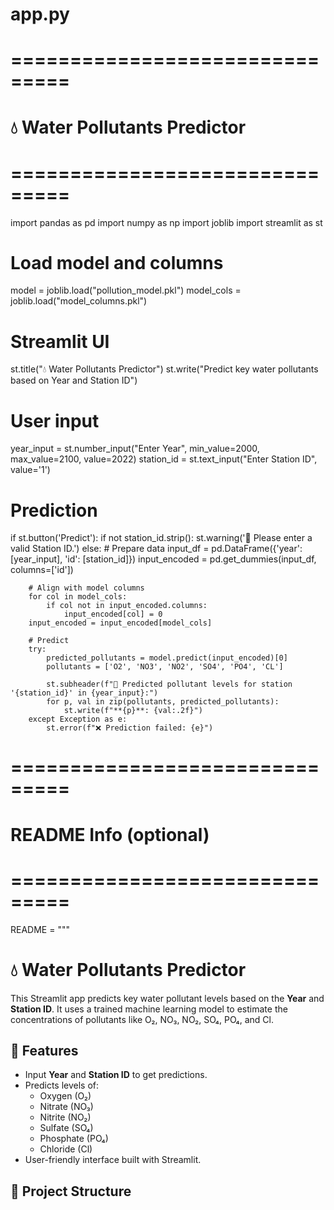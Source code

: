 # app.py

# ===============================
# 💧 Water Pollutants Predictor
# ===============================

import pandas as pd
import numpy as np
import joblib
import streamlit as st

# Load model and columns
model = joblib.load("pollution_model.pkl")
model_cols = joblib.load("model_columns.pkl")

# Streamlit UI
st.title("💧 Water Pollutants Predictor")
st.write("Predict key water pollutants based on Year and Station ID")

# User input
year_input = st.number_input("Enter Year", min_value=2000, max_value=2100, value=2022)
station_id = st.text_input("Enter Station ID", value='1')

# Prediction
if st.button('Predict'):
    if not station_id.strip():
        st.warning('🚨 Please enter a valid Station ID.')
    else:
        # Prepare data
        input_df = pd.DataFrame({'year': [year_input], 'id': [station_id]})
        input_encoded = pd.get_dummies(input_df, columns=['id'])

        # Align with model columns
        for col in model_cols:
            if col not in input_encoded.columns:
                input_encoded[col] = 0
        input_encoded = input_encoded[model_cols]

        # Predict
        try:
            predicted_pollutants = model.predict(input_encoded)[0]
            pollutants = ['O2', 'NO3', 'NO2', 'SO4', 'PO4', 'CL']

            st.subheader(f"🔬 Predicted pollutant levels for station '{station_id}' in {year_input}:")
            for p, val in zip(pollutants, predicted_pollutants):
                st.write(f"**{p}**: {val:.2f}")
        except Exception as e:
            st.error(f"❌ Prediction failed: {e}")

# ===============================
# README Info (optional)
# ===============================

README = """
# 💧 Water Pollutants Predictor

This Streamlit app predicts key water pollutant levels based on the **Year** and **Station ID**. It uses a trained machine learning model to estimate the concentrations of pollutants like O₂, NO₃, NO₂, SO₄, PO₄, and Cl.

## 🚀 Features

- Input **Year** and **Station ID** to get predictions.
- Predicts levels of:
  - Oxygen (O₂)
  - Nitrate (NO₃)
  - Nitrite (NO₂)
  - Sulfate (SO₄)
  - Phosphate (PO₄)
  - Chloride (Cl)
- User-friendly interface built with Streamlit.

## 📁 Project Structure

